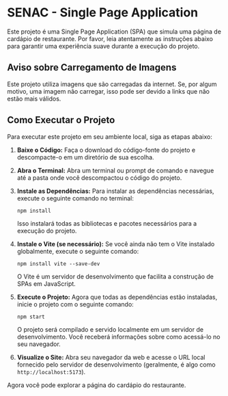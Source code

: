 # SENAC - Single Page Application

Este projeto é uma Single Page Application (SPA) que simula uma página de cardápio de restaurante. Por favor, leia atentamente as instruções abaixo para garantir uma experiência suave durante a execução do projeto.

## Aviso sobre Carregamento de Imagens

Este projeto utiliza imagens que são carregadas da internet. Se, por algum motivo, uma imagem não carregar, isso pode ser devido a links que não estão mais válidos. 

## Como Executar o Projeto

Para executar este projeto em seu ambiente local, siga as etapas abaixo:

1. **Baixe o Código:**
   Faça o download do código-fonte do projeto e descompacte-o em um diretório de sua escolha.

2. **Abra o Terminal:**
   Abra um terminal ou prompt de comando e navegue até a pasta onde você descompactou o código do projeto.

3. **Instale as Dependências:**
   Para instalar as dependências necessárias, execute o seguinte comando no terminal:

   ```
   npm install
   ```

   Isso instalará todas as bibliotecas e pacotes necessários para a execução do projeto.

4. **Instale o Vite (se necessário):**
   Se você ainda não tem o Vite instalado globalmente, execute o seguinte comando:

   ```
   npm install vite --save-dev
   ```

   O Vite é um servidor de desenvolvimento que facilita a construção de SPAs em JavaScript.

5. **Execute o Projeto:**
   Agora que todas as dependências estão instaladas, inicie o projeto com o seguinte comando:

   ```
   npm start
   ```

   O projeto será compilado e servido localmente em um servidor de desenvolvimento. Você receberá informações sobre como acessá-lo no seu navegador.

6. **Visualize o Site:**
   Abra seu navegador da web e acesse o URL local fornecido pelo servidor de desenvolvimento (geralmente, é algo como `http://localhost:5173`).

Agora você pode explorar a página do cardápio do restaurante.
